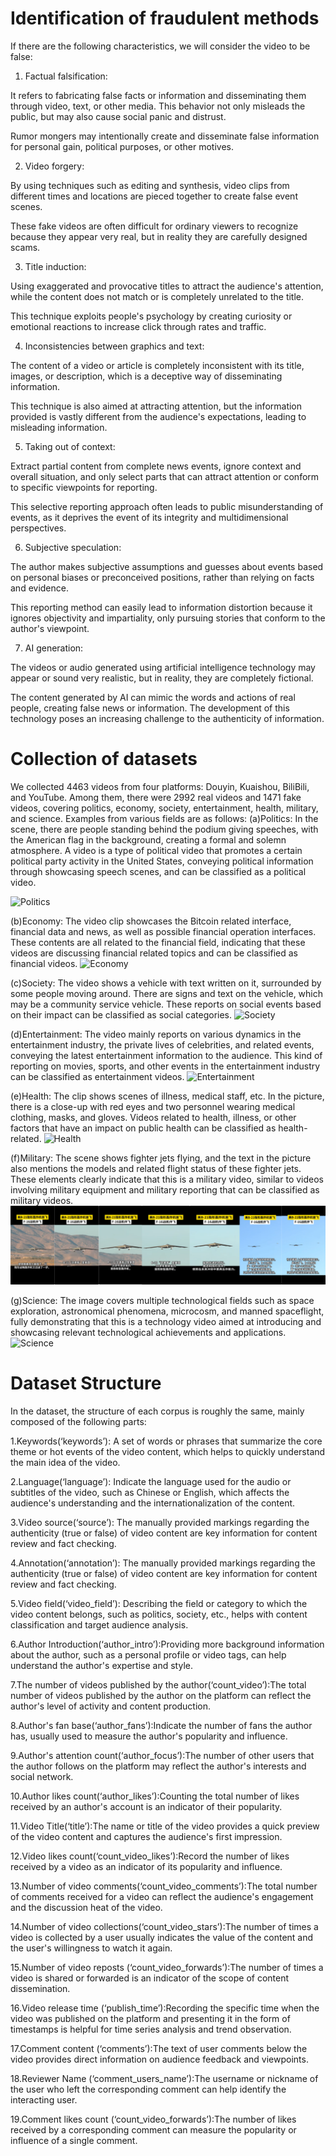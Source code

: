 # **Identification of fraudulent methods**

If there are the following characteristics, we will consider the video to be false:

1. Factual falsification:

It refers to fabricating false facts or information and disseminating them through video, text, or other media. This behavior not only misleads the public, but may also cause social panic and distrust.

Rumor mongers may intentionally create and disseminate false information for personal gain, political purposes, or other motives.

2. Video forgery:

By using techniques such as editing and synthesis, video clips from different times and locations are pieced together to create false event scenes.

These fake videos are often difficult for ordinary viewers to recognize because they appear very real, but in reality they are carefully designed scams.

3. Title induction:

Using exaggerated and provocative titles to attract the audience's attention, while the content does not match or is completely unrelated to the title.

This technique exploits people's psychology by creating curiosity or emotional reactions to increase click through rates and traffic.

4. Inconsistencies between graphics and text:

The content of a video or article is completely inconsistent with its title, images, or description, which is a deceptive way of disseminating information.

This technique is also aimed at attracting attention, but the information provided is vastly different from the audience's expectations, leading to misleading information.

5. Taking out of context:

Extract partial content from complete news events, ignore context and overall situation, and only select parts that can attract attention or conform to specific viewpoints for reporting.

This selective reporting approach often leads to public misunderstanding of events, as it deprives the event of its integrity and multidimensional perspectives.

6. Subjective speculation:

The author makes subjective assumptions and guesses about events based on personal biases or preconceived positions, rather than relying on facts and evidence.

This reporting method can easily lead to information distortion because it ignores objectivity and impartiality, only pursuing stories that conform to the author's viewpoint.

7. AI generation:

The videos or audio generated using artificial intelligence technology may appear or sound very realistic, but in reality, they are completely fictional.

The content generated by AI can mimic the words and actions of real people, creating false news or information. The development of this technology poses an increasing challenge to the authenticity of information.

# **Collection of datasets**

We collected 4463 videos from four platforms: Douyin, Kuaishou, BiliBili, and YouTube. Among them, there were 2992 real videos and 1471 fake videos, covering politics, economy, society, entertainment, health, military, and science. Examples from various fields are as follows:
(a)Politics: In the scene, there are people standing behind the podium giving speeches, with the American flag in the background, creating a formal and solemn atmosphere. A video is a type of political video that promotes a certain political party activity in the United States, conveying political information through showcasing speech scenes, and can be classified as a political video.

![Politics](https://github.com/Mingxin0104/anonymous_ACL_2025/blob/main/images/politics.png?raw=true) 


(b)Economy: The video clip showcases the Bitcoin related interface, financial data and news, as well as possible financial operation interfaces. These contents are all related to the financial field, indicating that these videos are discussing financial related topics and can be classified as financial videos.
![Economy](https://github.com/Mingxin0104/anonymous_ACL_2025/blob/main/images/economy.png?raw=true)


(c)Society: The video shows a vehicle with text written on it, surrounded by some people moving around. There are signs and text on the vehicle, which may be a community service vehicle. These reports on social events based on their impact can be classified as social categories.
![Society](https://github.com/Mingxin0104/anonymous_ACL_2025/blob/main/images/society.png?raw=true)


(d)Entertainment: The video mainly reports on various dynamics in the entertainment industry, the private lives of celebrities, and related events, conveying the latest entertainment information to the audience. This kind of reporting on movies, sports, and other events in the entertainment industry can be classified as entertainment videos.
 ![Entertainment](https://github.com/Mingxin0104/anonymous_ACL_2025/blob/main/images/entertainment.png?raw=true)


(e)Health: The clip shows scenes of illness, medical staff, etc. In the picture, there is a close-up with red eyes and two personnel wearing medical clothing, masks, and gloves. Videos related to health, illness, or other factors that have an impact on public health can be classified as health-related.
 ![Health](https://github.com/Mingxin0104/anonymous_ACL_2025/blob/main/images/health.png?raw=true)


(f)Military: The scene shows fighter jets flying, and the text in the picture also mentions the models and related flight status of these fighter jets. These elements clearly indicate that this is a military video, similar to videos involving military equipment and military reporting that can be classified as military videos.
![Military](https://github.com/Mingxin0104/anonymous_ACL_2025/blob/main/images/military.png?raw=true) 


(g)Science: The image covers multiple technological fields such as space exploration, astronomical phenomena, microcosm, and manned spaceflight, fully demonstrating that this is a technology video aimed at introducing and showcasing relevant technological achievements and applications.
![Science](https://github.com/Mingxin0104/anonymous_ACL_2025/blob/main/images/science.png?raw=true) 



# **Dataset Structure**

In the dataset, the structure of each corpus is roughly the same, mainly composed of the following parts:

1.Keywords(‘keywords’): A set of words or phrases that summarize the core theme or hot events of the video content, which helps to quickly understand the main idea of the video.

2.Language(‘language’): Indicate the language used for the audio or subtitles of the video, such as Chinese or English, which affects the audience's understanding and the internationalization of the content.

3.Video source(‘source’): The manually provided markings regarding the authenticity (true or false) of video content are key information for content review and fact checking.

4.Annotation(‘annotation’): The manually provided markings regarding the authenticity (true or false) of video content are key information for content review and fact checking.

5.Video field(‘video_field’): Describing the field or category to which the video content belongs, such as politics, society, etc., helps with content classification and target audience analysis.

6.Author Introduction(‘author_intro’):Providing more background information about the author, such as a personal profile or video tags, can help understand the author's expertise and style.

7.The number of videos published by the author(‘count_video’):The total number of videos published by the author on the platform can reflect the author's level of activity and content production.

8.Author's fan base(‘author_fans’):Indicate the number of fans the author has, usually used to measure the author's popularity and influence.

9.Author's attention count(‘author_focus’):The number of other users that the author follows on the platform may reflect the author's interests and social network.

10.Author likes count(‘author_likes’):Counting the total number of likes received by an author's account is an indicator of their popularity.

11.Video Title(‘title’):The name or title of the video provides a quick preview of the video content and captures the audience's first impression.

12.Video likes count(‘count_video_likes’):Record the number of likes received by a video as an indicator of its popularity and influence.

13.Number of video comments(‘count_video_comments’):The total number of comments received for a video can reflect the audience's engagement and the discussion heat of the video.

14.Number of video collections(‘count_video_stars’):The number of times a video is collected by a user usually indicates the value of the content and the user's willingness to watch it again.

15.Number of video reposts (‘count_video_forwards’):The number of times a video is shared or forwarded is an indicator of the scope of content dissemination.

16.Video release time (‘publish_time’):Recording the specific time when the video was published on the platform and presenting it in the form of timestamps is helpful for time series analysis and trend observation.

17.Comment content (‘comments’):The text of user comments below the video provides direct information on audience feedback and viewpoints.

18.Reviewer Name (‘comment_users_name’):The username or nickname of the user who left the corresponding comment can help identify the interacting user.

19.Comment likes count (‘count_video_forwards’):The number of likes received by a corresponding comment can measure the popularity or influence of a single comment.

 

